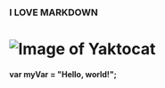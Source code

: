 ### I LOVE MARKDOWN
# ![Image of Yaktocat](https://octodex.github.com/images/yaktocat.png)
#### var myVar = "Hello, world!";
